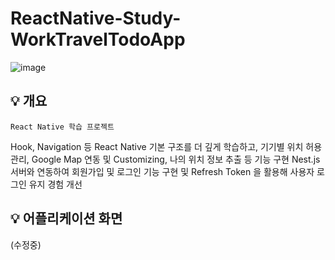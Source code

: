 ﻿# ReactNative-Study-WorkTravelTodoApp

![image](https://github.com/user-attachments/assets/c584fd7f-ede5-43cc-9426-675427288d82)

## 💡 개요

`React Native 학습 프로젝트`

Hook, Navigation 등 React Native 기본 구조를 더 깊게 학습하고, 기기별 위치 허용 관리, Google Map 연동 및 Customizing, 나의 위치 정보 추출 등 기능 구현
Nest.js 서버와 연동하여 회원가입 및 로그인 기능 구현 및 Refresh Token 을 활용해 사용자 로그인 유지 경험 개선


## 💡 어플리케이션 화면

(수정중)



